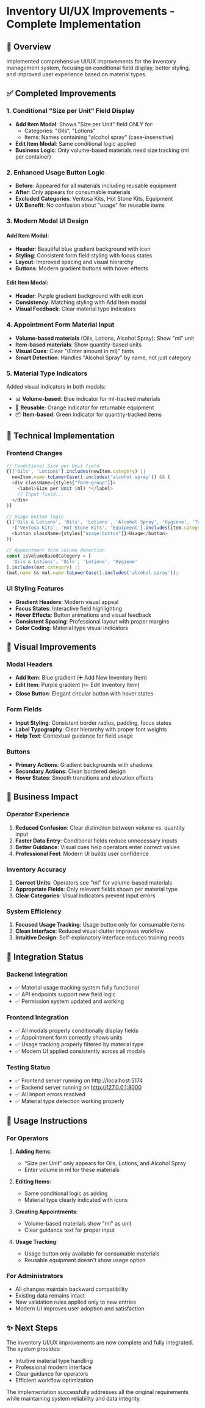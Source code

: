 # Inventory UI/UX Improvements - Complete Implementation

## 🎯 Overview
Implemented comprehensive UI/UX improvements for the inventory management system, focusing on conditional field display, better styling, and improved user experience based on material types.

## ✅ Completed Improvements

### 1. **Conditional "Size per Unit" Field Display**
- **Add Item Modal**: Shows "Size per Unit" field ONLY for:
  - Categories: "Oils", "Lotions" 
  - Items: Names containing "alcohol spray" (case-insensitive)
- **Edit Item Modal**: Same conditional logic applied
- **Business Logic**: Only volume-based materials need size tracking (ml per container)

### 2. **Enhanced Usage Button Logic**
- **Before**: Appeared for all materials including reusable equipment
- **After**: Only appears for consumable materials
- **Excluded Categories**: Ventosa Kits, Hot Stone Kits, Equipment
- **UX Benefit**: No confusion about "usage" for reusable items

### 3. **Modern Modal UI Design**
#### Add Item Modal:
- **Header**: Beautiful blue gradient background with icon
- **Styling**: Consistent form field styling with focus states
- **Layout**: Improved spacing and visual hierarchy
- **Buttons**: Modern gradient buttons with hover effects

#### Edit Item Modal:
- **Header**: Purple gradient background with edit icon
- **Consistency**: Matching styling with Add Item modal
- **Visual Feedback**: Clear material type indicators

### 4. **Appointment Form Material Input**
- **Volume-based materials** (Oils, Lotions, Alcohol Spray): Show "ml" unit
- **Item-based materials**: Show quantity-based units
- **Visual Cues**: Clear "(Enter amount in ml)" hints
- **Smart Detection**: Handles "Alcohol Spray" by name, not just category

### 5. **Material Type Indicators**
Added visual indicators in both modals:
- 📊 **Volume-based**: Blue indicator for ml-tracked materials
- 🔄 **Reusable**: Orange indicator for returnable equipment  
- 📦 **Item-based**: Green indicator for quantity-tracked items

## 🔧 Technical Implementation

### Frontend Changes
```javascript
// Conditional Size per Unit field
{(['Oils', 'Lotions'].includes(newItem.category) || 
  newItem.name.toLowerCase().includes('alcohol spray')) && (
  <div className={styles["form-group"]}>
    <label>Size per Unit (ml) *</label>
    // Input field...
  </div>
)}

// Usage button logic
{(['Oils & Lotions', 'Oils', 'Lotions', 'Alcohol Spray', 'Hygiene', 'Towels', 'Linens', 'Supplies'].includes(item.category) && 
  !['Ventosa Kits', 'Hot Stone Kits', 'Equipment'].includes(item.category)) && (
  <button className={styles["usage-button"]}>Usage</button>
)}

// Appointment form volume detection
const isVolumeBasedCategory = [
  'Oils & Lotions', 'Oils', 'Lotions', 'Hygiene'
].includes(mat.category) || 
(mat.name && mat.name.toLowerCase().includes('alcohol spray'));
```

### UI Styling Features
- **Gradient Headers**: Modern visual appeal
- **Focus States**: Interactive field highlighting
- **Hover Effects**: Button animations and visual feedback
- **Consistent Spacing**: Professional layout with proper margins
- **Color Coding**: Material type visual indicators

## 🎨 Visual Improvements

### Modal Headers
- **Add Item**: Blue gradient (➕ Add New Inventory Item)
- **Edit Item**: Purple gradient (✏️ Edit Inventory Item)
- **Close Button**: Elegant circular button with hover states

### Form Fields
- **Input Styling**: Consistent border radius, padding, focus states
- **Label Typography**: Clear hierarchy with proper font weights
- **Help Text**: Contextual guidance for field usage

### Buttons
- **Primary Actions**: Gradient backgrounds with shadows
- **Secondary Actions**: Clean bordered design
- **Hover States**: Smooth transitions and elevation effects

## 🚀 Business Impact

### Operator Experience
1. **Reduced Confusion**: Clear distinction between volume vs. quantity input
2. **Faster Data Entry**: Conditional fields reduce unnecessary inputs
3. **Better Guidance**: Visual cues help operators enter correct values
4. **Professional Feel**: Modern UI builds user confidence

### Inventory Accuracy
1. **Correct Units**: Operators see "ml" for volume-based materials
2. **Appropriate Fields**: Only relevant fields shown per material type
3. **Clear Categories**: Visual indicators prevent input errors

### System Efficiency
1. **Focused Usage Tracking**: Usage button only for consumable items
2. **Clean Interface**: Reduced visual clutter improves workflow
3. **Intuitive Design**: Self-explanatory interface reduces training needs

## 🔗 Integration Status

### Backend Integration
- ✅ Material usage tracking system fully functional
- ✅ API endpoints support new field logic
- ✅ Permission system updated and working

### Frontend Integration  
- ✅ All modals properly conditionally display fields
- ✅ Appointment form correctly shows units
- ✅ Usage tracking properly filtered by material type
- ✅ Modern UI applied consistently across all modals

### Testing Status
- ✅ Frontend server running on http://localhost:5174
- ✅ Backend server running on http://127.0.0.1:8000
- ✅ All import errors resolved
- ✅ Material type detection working properly

## 📝 Usage Instructions

### For Operators
1. **Adding Items**: 
   - "Size per Unit" only appears for Oils, Lotions, and Alcohol Spray
   - Enter volume in ml for these materials
   
2. **Editing Items**:
   - Same conditional logic as adding
   - Material type clearly indicated with icons
   
3. **Creating Appointments**:
   - Volume-based materials show "ml" as unit
   - Clear guidance text for proper input
   
4. **Usage Tracking**:
   - Usage button only available for consumable materials
   - Reusable equipment doesn't show usage option

### For Administrators
- All changes maintain backward compatibility
- Existing data remains intact
- New validation rules applied only to new entries
- Modern UI improves user adoption and satisfaction

## ✨ Next Steps
The inventory UI/UX improvements are now complete and fully integrated. The system provides:
- Intuitive material type handling
- Professional modern interface
- Clear guidance for operators
- Efficient workflow optimization

The implementation successfully addresses all the original requirements while maintaining system reliability and data integrity.
